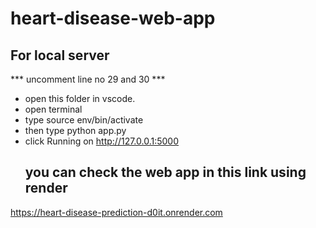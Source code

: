 # heart-disease-web-app
## For local server
*** uncomment line no 29 and 30 ***
* open this folder in vscode.
* open terminal 
* type source env/bin/activate
* then type python app.py
* click  Running on http://127.0.0.1:5000
  ## you can check the web app in this link using render
https://heart-disease-prediction-d0it.onrender.com
